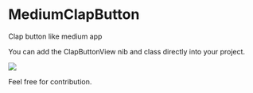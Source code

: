 # MediumClapButton

Clap button like medium app

You can add the ClapButtonView nib and class directly into your project.

![](https://media.giphy.com/media/vuEBPW7rAxiV3ad1iG/giphy.gif)

Feel free for contribution. 
